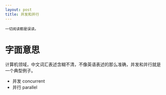 ```yaml
---
layout: post
title: 并发和并行
---
```


```
一切阅读都是误读。
```

# 字面意思
计算机领域，中文词汇表述含糊不清，不像英语表述的那么准确，并发和并行就是一个典型例子。

* 并发 concurrent
* 并行 parallel
